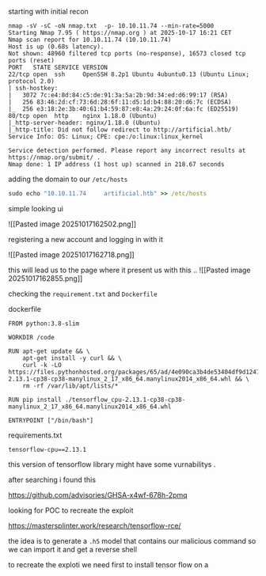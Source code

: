 starting with initial recon 

```
nmap -sV -sC -oN nmap.txt  -p- 10.10.11.74 --min-rate=5000
Starting Nmap 7.95 ( https://nmap.org ) at 2025-10-17 16:21 CET
Nmap scan report for 10.10.11.74 (10.10.11.74)
Host is up (0.68s latency).
Not shown: 48960 filtered tcp ports (no-response), 16573 closed tcp ports (reset)
PORT   STATE SERVICE VERSION
22/tcp open  ssh     OpenSSH 8.2p1 Ubuntu 4ubuntu0.13 (Ubuntu Linux; protocol 2.0)
| ssh-hostkey:
|   3072 7c:e4:8d:84:c5:de:91:3a:5a:2b:9d:34:ed:d6:99:17 (RSA)
|   256 83:46:2d:cf:73:6d:28:6f:11:d5:1d:b4:88:20:d6:7c (ECDSA)
|_  256 e3:18:2e:3b:40:61:b4:59:87:e8:4a:29:24:0f:6a:fc (ED25519)
80/tcp open  http    nginx 1.18.0 (Ubuntu)
|_http-server-header: nginx/1.18.0 (Ubuntu)
|_http-title: Did not follow redirect to http://artificial.htb/
Service Info: OS: Linux; CPE: cpe:/o:linux:linux_kernel

Service detection performed. Please report any incorrect results at https://nmap.org/submit/ .
Nmap done: 1 IP address (1 host up) scanned in 218.67 seconds
```

adding the domain to our `/etc/hosts `

```cmd 
sudo echo "10.10.11.74     artificial.htb" >> /etc/hosts 
```

simple looking ui 

![[Pasted image 20251017162502.png]]

registering a new account and logging in with it 

![[Pasted image 20251017162718.png]]

this will lead us to the page where it present us with this .. 
![[Pasted image 20251017162855.png]]

checking the `requirement.txt` and `Dockerfile` 

dockerfile 
```
FROM python:3.8-slim

WORKDIR /code

RUN apt-get update && \
    apt-get install -y curl && \
    curl -k -LO https://files.pythonhosted.org/packages/65/ad/4e090ca3b4de53404df9d1247c8a371346737862cfe539e7516fd23149a4/tensorflow_cpu-2.13.1-cp38-cp38-manylinux_2_17_x86_64.manylinux2014_x86_64.whl && \
    rm -rf /var/lib/apt/lists/*

RUN pip install ./tensorflow_cpu-2.13.1-cp38-cp38-manylinux_2_17_x86_64.manylinux2014_x86_64.whl

ENTRYPOINT ["/bin/bash"]
```

requirements.txt 
```
tensorflow-cpu==2.13.1
```

this version of tensorflow library might have some vurnabilitys .  

after searching i found this 

https://github.com/advisories/GHSA-x4wf-678h-2pmq

looking for POC to recreate the exploit 

https://mastersplinter.work/research/tensorflow-rce/

the idea is to generate a `.h5` model that contains our malicious command so we can import it and get a reverse shell 

to recreate the exploti we need first to install tensor flow on a 






